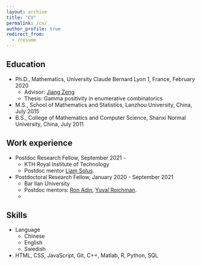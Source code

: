 ```yaml
---
layout: archive
title: "CV"
permalink: /cv/
author_profile: true
redirect_from:
  - /resume
---
```


## Education
* Ph.D.,  Mathematics, University Claude Bernard Lyon 1, France, February 2020
  * Advisor: [Jiang Zeng](https://scholar.google.com/citations?user=Daw_VGIAAAAJ)
  * Thesis:  Gamma positivity in enumerative combinatorics
* M.S., School of Mathematics and Statistics, Lanzhou University, China, July 2015 
* B.S., College of Mathematics and Computer Science, Shanxi Normal University, China, July 2011

## Work experience
* Postdoc Research Fellow, September 2021 - 
  * KTH Royal Institute of Technology
  * Postdoc mentor [Liam Solus](https://people.kth.se/~solus/).
* Postdoctoral Research Fellow, January 2020 - September 2021
  * Bar Ilan University
  * Postdoc mentors: [Ron Adin](https://u.cs.biu.ac.il/~radin/), [Yuval Roichman](https://u.math.biu.ac.il/~yuval/).
  * 
 ## Skills
* Language
  * Chinese
  * English
  * Swedish
* HTML, CSS, JavaScript, Git, C++, Matlab, R, Python, SQL
